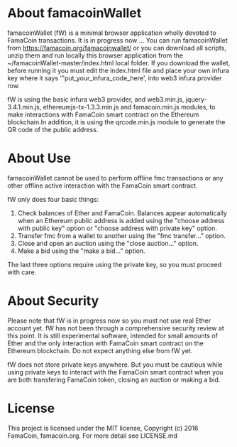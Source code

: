 # About famacoinWallet

famacoinWallet (fW) is a minimal browser application wholly devoted to FamaCoin transactions. It is in progress now ...
You can run famacoinWallet from https://famacoin.org/famacoinwallet/ or you can download all scripts, unzip them and run locally this browser application from the ~/famacoinWallet-master/index.html local folder. If you download the wallet, before running it you must edit the index.html file and place your <a hreff="https://infura.io/">own infura key </a>where it says '"put_your_infura_code_here', into web3 infura provider row.

fW is using the basic infura web3 provider, and web3.min.js, jquery-3.4.1.min.js, ethereumjs-tx-1.3.3.min.js and famacoin.min.js modules, to make interactions with FamaCoin smart contract on the Ethereum blockchain.In addition, it is using the qrcode.min.js module to generate the QR code of the public address.

# About Use

famacoinWallet cannot be used to perform offline fmc transactions or any other offline active interaction with the FamaCoin smart contract.

fW only does four basic things:

1. Check balances of Ether and FamaCoin. Balances appear automatically when an Ethereum public address is added using the "choose address with public key" option or "choose address with private key" option.
2. Transfer fmc from a wallet to another using the "fmc transfer..." option.
3. Close and open an auction using the "close auction..." option.
4. Make a bid using the "make a bid..." option.

The last three options require using the private key, so you must proceed with care.

# About Security

Please note that fW is in progress now so you must not use real Ether account yet. fW has not been through a comprehensive security review at this point. It is still experimental software, intended for small amounts of Ether and the only interaction with FamaCoin smart contract on the Ethereum blockchain. Do not expect anything else from fW yet.

fW does not store private keys anywhere. But you must be cautious while using private keys to interact with the FamaCoin smart contract when you are both transfering FamaCoin token, closing an auction or making a bid.
 
# License
This project is licensed under the MIT license, Copyright (c) 2016 FamaCoin, famacoin.org. For more detail see LICENSE.md

